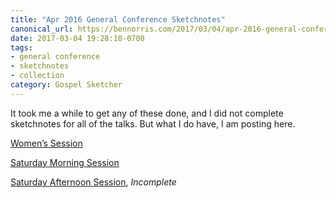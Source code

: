 ```yaml
---
title: "Apr 2016 General Conference Sketchnotes"
canonical_url: https://bennorris.com/2017/03/04/apr-2016-general-conference-sketchnotes
date: 2017-03-04 19:28:10-0700
tags:
- general conference
- sketchnotes
- collection
category: Gospel Sketcher
---
```


It took me a while to get any of these done, and I did not complete sketchnotes for all of the talks. But what I do have, I am posting here.

[Women’s Session](https://bennorris.com/2017/02/03/apr-2016-general-conference-womens-session-sketchnotes/)

[Saturday Morning Session](https://bennorris.com/2017/02/28/apr-2016-general-conference-saturday-morning-session-sketchnotes/)

[Saturday Afternoon Session](https://bennorris.com/2017/03/05/apr-2016-general-conference-saturday-afternoon-sketchnotes/), _Incomplete_
